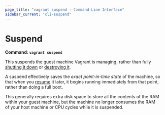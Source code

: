 ```yaml
---
page_title: "vagrant suspend - Command-Line Interface"
sidebar_current: "cli-suspend"
---
```


# Suspend

**Command: `vagrant suspend`**

This suspends the guest machine Vagrant is managing, rather than fully
[shutting it down](/docs/cli/halt.html) or [destroying it](/docs/cli/destroy.html).

A suspend effectively saves the _exact point-in-time state_ of the machine,
so that when you [resume](/docs/cli/resume.html) it later, it begins running
immediately from that point, rather than doing a full boot.

This generally requires extra disk space to store all the contents of the
RAM within your guest machine, but the machine no longer consumes the
RAM of your host machine or CPU cycles while it is suspended.
